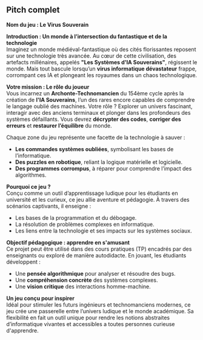 ## Pitch complet
**Nom du jeu : Le Virus Souverain** 

**Introduction : Un monde à l’intersection du fantastique et de la technologie**  
Imaginez un monde médiéval-fantastique où des cités florissantes reposent sur une technologie très avancée. Au cœur de cette civilisation, des artefacts millénaires, appelés **"Les Systèmes d'IA Souverains"**, régissent le monde. Mais tout bascule lorsqu’un **virus informatique dévastateur** frappe, corrompant ces IA et plongeant les royaumes dans un chaos technologique.

**Votre mission : Le rôle du joueur**  
Vous incarnez un **Archonte-Technomancien** du 154ème cycle après la création de **l'IA Souverains**, l’un des rares encore capables de comprendre le langage oublié des machines. Votre rôle ? Explorer un univers fascinant, interagir avec des anciens terminaux et plonger dans les profondeurs des systèmes défaillants. Vous devrez **décrypter des codes**, **corriger des erreurs** et **restaurer l’équilibre** du monde.  

Chaque zone du jeu représente une facette de la technologie à sauver :  
- **Les commandes systèmes oubliées**, symbolisant les bases de l’informatique.  
- **Des puzzles en robotique**, reliant la logique matérielle et logicielle.  
- **Des programmes corrompus**, à réparer pour comprendre l’impact des algorithmes.  

**Pourquoi ce jeu ?**  
Conçu comme un outil d’apprentissage ludique pour les étudiants en université et les curieux, ce jeu allie aventure et pédagogie. À travers des scénarios captivants, il enseigne :  
- Les bases de la programmation et du débogage.  
- La résolution de problèmes complexes en informatique.  
- Les liens entre la technologie et ses impacts sur les systèmes sociaux.  

**Objectif pédagogique : apprendre en s'amusant**  
Ce projet peut être utilisé dans des cours pratiques (TP) encadrés par des enseignants ou exploré de manière autodidacte. En jouant, les étudiants développent :  
- Une **pensée algorithmique** pour analyser et résoudre des bugs.  
- Une **compréhension concrète** des systèmes complexes.  
- Une **vision critique** des interactions homme-machine.  

**Un jeu conçu pour inspirer**  
Idéal pour stimuler les futurs ingénieurs et technomanciens modernes, ce jeu crée une passerelle entre l’univers ludique et le monde académique. Sa flexibilité en fait un outil unique pour rendre les notions abstraites d’informatique vivantes et accessibles a toutes personnes curieuse d'apprendre.  
